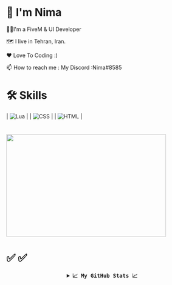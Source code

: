 # 👋 I'm Nima

👨‍💻I'm a FiveM & UI Developer

🗺️ I live in Tehran, Iran.

❤ Love To Coding :)

📫 How to reach me : My Discord :Nima#8585

# 🛠 Skills
| <img src="https://camo.githubusercontent.com/e2b32cdbfd6d5560ca8824944292eb5a99ef64b3efae51881835519f65dc6c5e/68747470733a2f2f696d672e736869656c64732e696f2f62616467652f4c75612532302d2532333332333333302e7376673f7374796c653d736f6369616c266c6f676f3d4c7561266c6f676f436f6c6f723d626c61636b" alt="Lua" data-canonical-src="https://img.shields.io/badge/Lua%20-%23323330.svg?style=social&amp;logo=Lua&amp;logoColor=black" style="max-width: 100%;"> |
| <img src="https://camo.githubusercontent.com/0054721f818489dcda503bb5570a5f8fdc155ffbed8f420c063a6f7422ee2141/68747470733a2f2f696d672e736869656c64732e696f2f62616467652f4353532532302d2532333332333333302e7376673f7374796c653d736f6369616c266c6f676f3d43535333266c6f676f436f6c6f723d626c61636b" alt="CSS" data-canonical-src="https://img.shields.io/badge/CSS%20-%23323330.svg?style=social&amp;logo=CSS3&amp;logoColor=black" style="max-width: 100%;"> |
| <img src="https://camo.githubusercontent.com/b19b3686cf3567e3078c177ff25e3d0ef105fdc0916a9ed6451624a7c426a14e/68747470733a2f2f696d672e736869656c64732e696f2f62616467652f48544d4c2532302d2532333332333333302e7376673f7374796c653d736f6369616c266c6f676f3d48544d4c35266c6f676f436f6c6f723d626c61636b" alt="HTML" data-canonical-src="https://img.shields.io/badge/HTML%20-%23323330.svg?style=social&amp;logo=HTML5&amp;logoColor=black" style="max-width: 100%;"> |


#
<img src ="https://raw.githubusercontent.com/abhisheknaiidu/abhisheknaiidu/master/code.gif" width=420 height=270 >

# ✅ ✅
<details align="center">
  <summary align="center"><b align="center"><samp align="center"><g-emoji class="g-emoji" alias="chart_with_upwards_trend" fallback-src="https://github.githubassets.com/images/icons/emoji/unicode/1f4c8.png">📈</g-emoji> My GitHub Stats <g-emoji class="g-emoji" alias="chart_with_upwards_trend" fallback-src="https://github.githubassets.com/images/icons/emoji/unicode/1f4c8.png">📈</g-emoji></samp></b></summary>
<br>
<div align="center" dir="auto">
  <a target="_blank" rel="noopener noreferrer" href="https://camo.githubusercontent.com/7a52f72ebb56641830496c1238e78df0cade24aa582d5cd680a0e749fca7d288/68747470733a2f2f6769746875622d726561646d652d73746174732e76657263656c2e6170702f6170692f746f702d6c616e67732f3f757365726e616d653d4173686b616e4b44267468656d653d6461726b26686964655f626f726465723d74727565267374726f6b653d663533623362"><img align="center" src="https://camo.githubusercontent.com/7a52f72ebb56641830496c1238e78df0cade24aa582d5cd680a0e749fca7d288/68747470733a2f2f6769746875622d726561646d652d73746174732e76657263656c2e6170702f6170692f746f702d6c616e67732f3f757365726e616d653d4173686b616e4b44267468656d653d6461726b26686964655f626f726465723d74727565267374726f6b653d663533623362" alt="My GitHub Stats" data-canonical-src="https://github-readme-stats.vercel.app/api/top-langs/?username=AshkanKD&amp;theme=dark&amp;hide_border=true&amp;stroke=f53b3b" style="max-width: 100%;"></a>
</div>
<br>
<div align="center" dir="auto">
  <a target="_blank" rel="noopener noreferrer" href="https://camo.githubusercontent.com/c91bf4fb27496a5cf7078d515c693835c1cbec49facd0d076f9741afd7e731be/68747470733a2f2f6769746875622d726561646d652d73746174732e76657263656c2e6170702f6170693f757365726e616d653d4173686b616e4b442673686f775f69636f6e733d7472756526636f756e745f707269766174653d7472756526696e636c7564655f616c6c5f636f6d6d6974733d74727565267468656d653d6461726b26686964655f626f726465723d74727565267374726f6b653d663533623362"><img align="center" src="https://camo.githubusercontent.com/c91bf4fb27496a5cf7078d515c693835c1cbec49facd0d076f9741afd7e731be/68747470733a2f2f6769746875622d726561646d652d73746174732e76657263656c2e6170702f6170693f757365726e616d653d4173686b616e4b442673686f775f69636f6e733d7472756526636f756e745f707269766174653d7472756526696e636c7564655f616c6c5f636f6d6d6974733d74727565267468656d653d6461726b26686964655f626f726465723d74727565267374726f6b653d663533623362" alt="My GitHub Stats" data-canonical-src="https://github-readme-stats.vercel.app/api?username=AshkanKD&amp;show_icons=true&amp;count_private=true&amp;include_all_commits=true&amp;theme=dark&amp;hide_border=true&amp;stroke=f53b3b" style="max-width: 100%;"></a>
</div>
<br>
<div align="center" dir="auto">
  <a target="_blank" rel="noopener noreferrer" href="https://camo.githubusercontent.com/89b7f6385b6704a20b8ad7c58473d2b78006ad8fd0febaffdcdf5455a3b29420/68747470733a2f2f6769746875622d726561646d652d73747265616b2d73746174732e6865726f6b756170702e636f6d2f3f757365723d4173686b616e4b44267468656d653d6461726b26686964655f626f726465723d74727565267374726f6b653d663533623362"><img align="center" src="https://camo.githubusercontent.com/89b7f6385b6704a20b8ad7c58473d2b78006ad8fd0febaffdcdf5455a3b29420/68747470733a2f2f6769746875622d726561646d652d73747265616b2d73746174732e6865726f6b756170702e636f6d2f3f757365723d4173686b616e4b44267468656d653d6461726b26686964655f626f726465723d74727565267374726f6b653d663533623362" alt="My GitHub Stats" data-canonical-src="https://github-readme-streak-stats.herokuapp.com/?user=AshkanKD&amp;theme=dark&amp;hide_border=true&amp;stroke=f53b3b" style="max-width: 100%;"></a>
</div>
  <br>
  <div align="center" dir="auto">
    <a target="_blank" rel="noopener noreferrer" href="https://camo.githubusercontent.com/298f9d1f7ae173cb4ef0b7028db6075cb4c72e7d5774b9ad227338a091e7547c/68747470733a2f2f61637469766974792d67726170682e6865726f6b756170702e636f6d2f67726170683f757365726e616d653d4173686b616e4b442662675f636f6c6f723d30443131313726636f6c6f723d656361313562266c696e653d65636131356226706f696e743d46464646464626686964655f626f726465723d74727565"><img align="center" src="https://camo.githubusercontent.com/298f9d1f7ae173cb4ef0b7028db6075cb4c72e7d5774b9ad227338a091e7547c/68747470733a2f2f61637469766974792d67726170682e6865726f6b756170702e636f6d2f67726170683f757365726e616d653d4173686b616e4b442662675f636f6c6f723d30443131313726636f6c6f723d656361313562266c696e653d65636131356226706f696e743d46464646464626686964655f626f726465723d74727565" alt="My GitHub Stats" data-canonical-src="https://activity-graph.herokuapp.com/graph?username=AshkanKD&amp;bg_color=0D1117&amp;color=eca15b&amp;line=eca15b&amp;point=FFFFFF&amp;hide_border=true" style="max-width: 100%;"></a>     
  </div>
</details>
